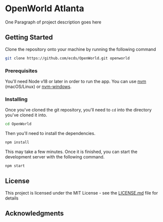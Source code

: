 # OpenWorld Atlanta

One Paragraph of project description goes here

## Getting Started

Clone the repository onto your machine by running the following command

~~~bash
git clone https://github.com/ecds/OpenWorld.git openworld
~~~

### Prerequisites

You'll need Node v18 or later in order to run the app. You can use [nvm](https://github.com/creationix/nvm#installation) (macOS/Linux) or [nvm-windows](https://github.com/coreybutler/nvm-windows#node-version-manager-nvm-for-windows).

### Installing

Once you've cloned the git repository, you'll need to `cd` into the directory you've cloned it into.

~~~bash
cd OpenWorld
~~~

Then you'll need to install the dependencies.

~~~bash
npm install
~~~

This may take a few minutes. Once it is finished, you can start the development server with the following command.

~~~bash
npm start
~~~

## License

This project is licensed under the MIT License - see the [LICENSE.md](LICENSE.md) file for details

## Acknowledgments


